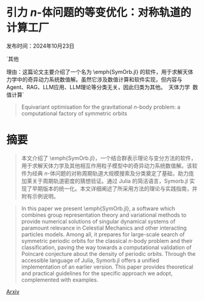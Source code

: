 # 引力 $n$-体问题的等变优化：对称轨道的计算工厂

发布时间：2024年10月23日

`其他

理由：这篇论文主要介绍了一个名为 \emph{SymOrb.jl} 的软件，用于求解天体力学中的奇异动力系统数值解。虽然它涉及数值计算和软件实现，但内容与Agent、RAG、LLM应用、LLM理论等分类无关，因此归类为其他。` `天体力学` `数值计算`

> Equivariant optimisation for the gravitational $n$-body problem: a computational factory of symmetric orbits

# 摘要

> 本文介绍了 \emph{SymOrb.jl}，一个结合群表示理论与变分方法的软件，用于求解天体力学及其他相互作用粒子模型中的奇异动力系统数值解。该软件为经典 $n$-体问题的对称周期轨道大规模搜索及分类奠定了基础，助力庞加莱关于周期轨道密度的猜想验证。通过 Julia 的简洁语言，Symorb.jl 实现了早期版本的统一化。本文详细阐述了所采用方法的理论与实践指南，并附有示例说明。

> In this paper we present \emph{SymOrb.jl}, a software which combines group representation theory and variational methods to provide numerical solutions of singular dynamical systems of paramount relevance in Celestial Mechanics and other interacting particles models. Among all, it prepares for large-scale search of symmetric periodic orbits for the classical $n$-body problem and their classification, paving the way towards a computational validation of Poincaré conjecture about the density of periodic orbits. Through the accessible language of Julia, Symorb.jl offers a unified implementation of an earlier version. This paper provides theoretical and practical guidelines for the specific approach we adopt, complemented with examples.

[Arxiv](https://arxiv.org/abs/2410.17861)